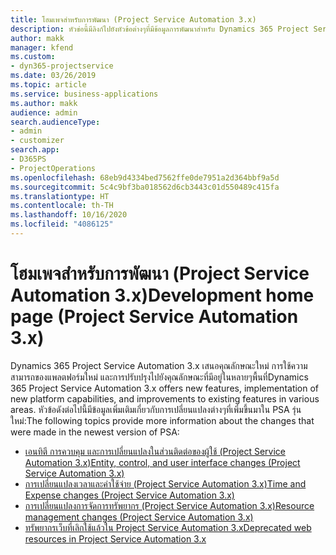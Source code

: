 ```yaml
---
title: โฮมเพจสำหรับการพัฒนา (Project Service Automation 3.x)
description: หัวข่อนี้มีลิงก์ไปยังหัวข้อต่างๆที่มีข้อมูลการพัฒนาสำหรับ Dynamics 365 Project Service Automation (PSA) รุ่น 3.x.
author: makk
manager: kfend
ms.custom:
- dyn365-projectservice
ms.date: 03/26/2019
ms.topic: article
ms.service: business-applications
ms.author: makk
audience: admin
search.audienceType:
- admin
- customizer
search.app:
- D365PS
- ProjectOperations
ms.openlocfilehash: 68eb9d4334bed7562ffe0de7951a2d364bbf9a5d
ms.sourcegitcommit: 5c4c9bf3ba018562d6cb3443c01d550489c415fa
ms.translationtype: HT
ms.contentlocale: th-TH
ms.lasthandoff: 10/16/2020
ms.locfileid: "4086125"
---
```

# <a name="development-home-page-project-service-automation-3x"></a><span data-ttu-id="a467b-103">โฮมเพจสำหรับการพัฒนา (Project Service Automation 3.x)</span><span class="sxs-lookup"><span data-stu-id="a467b-103">Development home page (Project Service Automation 3.x)</span></span>

<span data-ttu-id="a467b-104">Dynamics 365 Project Service Automation 3.x เสนอคุณลักษณะใหม่ การใช้ความสามารถของแพลตฟอร์มใหม่ และการปรับปรุงไปยังคุณลักษณะที่มีอยู่ในหลายๆพื้นที่</span><span class="sxs-lookup"><span data-stu-id="a467b-104">Dynamics 365 Project Service Automation 3.x offers new features, implementation of new platform capabilities, and improvements to existing features in various areas.</span></span> <span data-ttu-id="a467b-105">หัวข้อดังต่อไปนี้มีข้อมูลเพิ่มเติมเกี่ยวกับการเปลี่ยนแปลงต่างๆที่เพิ่มขึ้นมาใน PSA รุ่นใหม่:</span><span class="sxs-lookup"><span data-stu-id="a467b-105">The following topics provide more information about the changes that were made in the newest version of PSA:</span></span>

- [<span data-ttu-id="a467b-106">เอนทิตี การควบคุม และการเปลี่ยนแปลงในส่วนติดต่อของผู้ใช้ (Project Service Automation 3.x)</span><span class="sxs-lookup"><span data-stu-id="a467b-106">Entity, control, and user interface changes (Project Service Automation 3.x)</span></span>](../developer-guides/entity-changes-v3.x.md)
- [<span data-ttu-id="a467b-107">การเปลี่ยนแปลงเวลาและค่าใช้จ่าย (Project Service Automation 3.x)</span><span class="sxs-lookup"><span data-stu-id="a467b-107">Time and Expense changes (Project Service Automation 3.x)</span></span>](../developer-guides/time-expense-changes-v3.x.md)
- [<span data-ttu-id="a467b-108">การเปลี่ยนแปลงการจัดการทรัพยากร (Project Service Automation 3.x)</span><span class="sxs-lookup"><span data-stu-id="a467b-108">Resource management changes (Project Service Automation 3.x)</span></span>](../developer-guides/resource-management-changes-v3.x.md)
- [<span data-ttu-id="a467b-109">ทรัพยากรเว็บที่เลิกใช้แล้วใน Project Service Automation 3.x</span><span class="sxs-lookup"><span data-stu-id="a467b-109">Deprecated web resources in Project Service Automation 3.x</span></span>](../developer-guides/web-resources-deprecated-v3.x.md)
